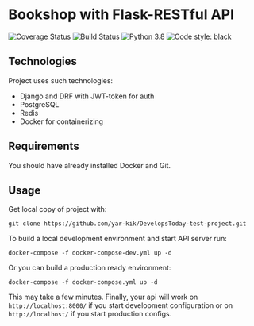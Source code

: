 # Bookshop with Flask-RESTful API
[![Coverage Status](https://coveralls.io/repos/github/yar-kik/DevelopsToday-test-project/badge.svg?branch=master)](https://coveralls.io/github/yar-kik/DevelopsToday-test-project?branch=master)
[![Build Status](https://travis-ci.com/yar-kik/DevelopsToday-test-project.svg?branch=master)](https://travis-ci.com/yar-kik/DevelopsToday-test-project)
[![Python 3.8](https://img.shields.io/badge/python-3.8-blue.svg)](https://www.python.org/downloads/release/python-3810/)
[![Code style: black](https://img.shields.io/badge/code%20style-black-000000.svg)](https://github.com/psf/black)

## Technologies
Project uses such technologies:
* Django and DRF with JWT-token for auth
* PostgreSQL
* Redis
* Docker for containerizing

## Requirements
You should have already installed Docker and Git. 

## Usage
Get local copy of project with: 
```
git clone https://github.com/yar-kik/DevelopsToday-test-project.git
``` 

To build a local development environment and start API server run:  
```
docker-compose -f docker-compose-dev.yml up -d 
``` 
Or you can build a production ready environment: 
```
docker-compose -f docker-compose.yml up -d
``` 
This may take a few minutes. Finally, your api will work on `http://localhost:8000/` 
if you start development configuration or on `http://localhost/` if you start production 
configs.
